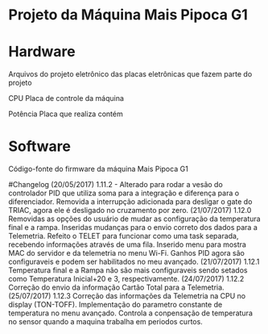# Projeto da Máquina Mais Pipoca G1

# Hardware
Arquivos do projeto eletrônico das placas eletrônicas
que fazem parte do projeto

CPU
Placa de controle da máquina

Potência
Placa que realiza contém 

# Software
Código-fonte do firmware da máquina Mais Pipoca G1

#Changelog
(20/05/2017) 1.11.2 - Alterado para rodar a vesão do controlador PID que utiliza
soma para a integração e diferença para o diferenciador. Removida a interrupção 
adicionada para desligar o gate do TRIAC, agora ele é desligado no cruzamento 
por zero.
(21/07/2017) 1.12.0 Removidas as opções do usuário de mudar as configuração da temperatura                                             
final e a rampa. Inseridas mudanças para o envio correto dos dados para a Telemetria. 
Refeito o TELET para funcionar como uma task separada, recebendo informações através 
de uma fila. Inserido menu para mostra MAC do servidor e da telemetria no menu Wi-Fi. 
Ganhos PID agora são configuraveis e podem ser habilitados no meu avançado. 
(21/07/2017) 1.12.1 Temperatura final e a Rampa não são mais configuraveis sendo setados como 
Temperatura Inicial+20 e 3, respectivamente.
(24/07/2017) 1.12.2 Correção do envio da informação Cartão Total para a Telemetria.
(25/07/2017) 1.12.3 Correção das informações da Telemetria na CPU no display (TON-TOFF). 
Implementação do parametro constante de temperatura no menu avançado. Controla a conpensação 
de temperatura no sensor quando a maquina trabalha em periodos curtos.

